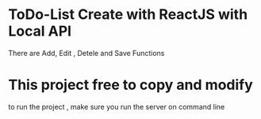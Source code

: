 
# ToDo-List Create with ReactJS with Local API
  There are Add, Edit , Detele and Save Functions
# This project free to copy and modify

 to run the project , make sure you run the server on command line

